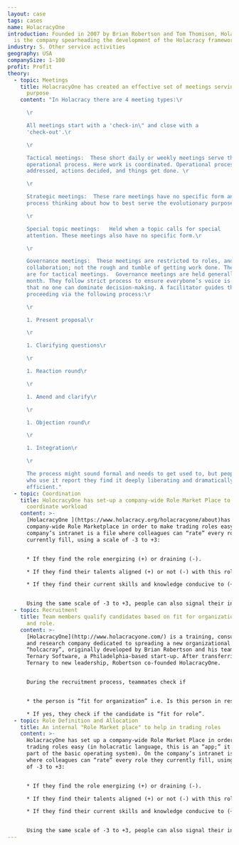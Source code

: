 ```yaml
---
layout: case
tags: cases
name: HolacracyOne
introduction: Founded in 2007 by Brian Robertson and Tom Thomison, HolacracyOne
  is the company spearheading the development of the Holacracy framework.
industry: S. Other service activities
geography: USA
companySize: 1-100
profit: Profit
theory:
  - topic: Meetings
    title: HolacracyOne has created an effective set of meetings serving a specific
      purpose
    content: "In Holacracy there are 4 meeting types:\r

      \r

      All meetings start with a 'check-in\" and close with a
      'check-out'.\r

      \r

      Tactical meetings:  These short daily or weekly meetings serve the
      operational process. Here work is coordinated. Operational processes are
      addressed, actions decided, and things get done. \r

      \r

      Strategic meetings:  These rare meetings have no specific form and
      process thinking about how to best serve the evolutionary purpose.\r

      \r

      Special topic meetings:   Held when a topic calls for special
      attention. These meetings also have no specific form.\r

      \r

      Governance meetings:  These meetings are restricted to roles, and
      collaboration; not the rough and tumble of getting work done. The latter
      are for tactical meetings.  Governance meetings are held generally every
      month. They follow strict process to ensure everybone’s voice is heard and
      that no one can dominate decision-making. A facilitator guides the
      proceeding via the following process:\r

      \r

      1. Present proposal\r

      \r

      1. Clarifying questions\r

      \r

      1. Reaction round\r

      \r

      1. Amend and clarify\r

      \r

      1. Objection round\r

      \r

      1. Integration\r

      \r

      The process might sound formal and needs to get used to, but people
      who use it report they find it deeply liberating and dramatically
      efficient."
  - topic: Coordination
    title: HolocracyOne has set-up a company-wide Role Market Place to help
      coordinate workload
    content: >-
      [HolacracyOne ](https://www.holacracy.org/holacracyone/about)has set up a
      company-wide Role Marketplace in order to make trading roles easy. On the
      company’s intranet is a file where colleagues can “rate” every role they
      currently fill, using a scale of -3 to +3:


      * If they find the role energizing (+) or draining (-). 

      * If they find their talents aligned (+) or not (-) with this role. 

      * If they find their current skills and knowledge conducive to (+) or limiting in (-) this role.


      Using the same scale of -3 to +3, people can also signal their interest in roles currently filled by other people. The marketplace thus helps people wanting to offload or pick up roles.
  - topic: Recruitment
    title: Team members qualify candidates based on fit for organization, purpose
      and role.
    content: >-
      [HolacracyOne](http://www.holacracyone.com/) is a training, consulting,
      and research company dedicated to spreading a new organizational model,
      “holcacray”, originally developed by Brian Robertson and his team at
      Ternary Software, a Philadelphia-based start-up. After transferring
      Ternary to new leadership, Robertson co-founded HolacracyOne.


      During the recruitment process, teammates check if


      * the person is “fit for organization” i.e. Is this person in resonance and energized by the evolutionary purpose, intrinsically motivated and comfortable with complex ever changing environment.

      * If yes, they check if the candidate is “fit for role”.
  - topic: Role Definition and Allocation
    title: An internal "Role Market place" to help in trading roles
    content: >-
      HolacracyOne has set up a company-wide Role Market Place in order to make
      trading roles easy (in holacratic language, this is an “app;” it’s not
      part of the basic operating system). On the company’s intranet is a file
      where colleagues can “rate” every role they currently fill, using a scale
      of -3 to +3:


      * If they find the role energizing (+) or draining (-).

      * If they find their talents aligned (+) or not (-) with this role.

      * If they find their current skills and knowledge conducive to (+) or limiting in (-) this role.


      Using the same scale of -3 to +3, people can also signal their interest in roles currently filled by other people. The market place helps people wanting to offload or pick up roles.
---
```

